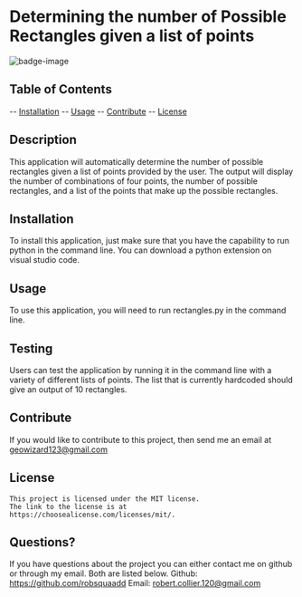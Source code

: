 # Determining the number of Possible Rectangles given a list of points

![badge-image](https://img.shields.io/static/v1?label=license&message=MIT&color=green)

## Table of Contents

-- [Installation](#installation)
-- [Usage](#usage)
-- [Contribute](#contribute)
-- [License](#license)

## Description

This application will automatically determine the number of possible rectangles given a list of points provided by the user. The output will display the number of combinations of four points, the number of possible rectangles, and a list of the points that make up the possible rectangles.

## Installation

To install this application, just make sure that you have the capability to run python in the command line. You can download a python extension on visual studio code.

## Usage

To use this application, you will need to run rectangles.py in the command line.

## Testing

Users can test the application by running it in the command line with a variety of different lists of points. The list that is currently hardcoded should give an output of 10 rectangles.

## Contribute

If you would like to contribute to this project, then send me an email at geowizard123@gmail.com

## License

    This project is licensed under the MIT license.
    The link to the license is at https://choosealicense.com/licenses/mit/.

## Questions?

If you have questions about the project you can either contact me on github or through my email.
Both are listed below.
Github: https://github.com/robsquaadd
Email: robert.collier.120@gmail.com

